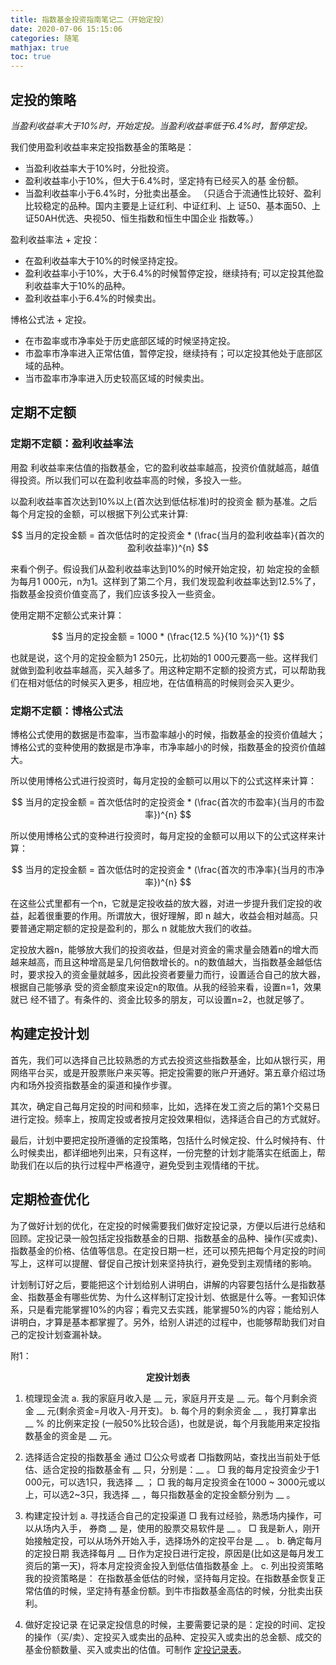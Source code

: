 ```yaml
---
title: 指数基金投资指南笔记二（开始定投）
date: 2020-07-06 15:15:06
categories: 随笔
mathjax: true
toc: true
---
```


## 定投的策略

*当盈利收益率大于10%时，开始定投。当盈利收益率低于6.4%时，暂停定投。*

我们使用盈利收益率来定投指数基金的策略是：
* 当盈利收益率大于10%时，分批投资。
* 盈利收益率小于10%，但大于6.4%时，坚定持有已经买入的基 金份额。
* 当盈利收益率小于6.4%时，分批卖出基金。
（只适合于流通性比较好、盈利比较稳定的品种。国内主要是上证红利、中证红利、上 证50、基本面50、上证50AH优选、央视50、恒生指数和恒生中国企业 指数等。）

盈利收益率法 + 定投：
- 在盈利收益率大于10%的时候坚持定投。
- 盈利收益率小于10%，大于6.4%的时候暂停定投，继续持有; 可以定投其他盈利收益率大于10%的品种。
- 盈利收益率小于6.4%的时候卖出。

博格公式法 + 定投。
- 在市盈率或市净率处于历史底部区域的时候坚持定投。
- 市盈率市净率进入正常估值，暂停定投，继续持有；可以定投其他处于底部区域的品种。
- 当市盈率市净率进入历史较高区域的时候卖出。

## 定期不定额

### 定期不定额：盈利收益率法
用盈 利收益率来估值的指数基金，它的盈利收益率越高，投资价值就越高，越值得投资。所以我们可以在盈利收益率高的时候，多投入一些。

以盈利收益率首次达到10%以上(首次达到低估标准)时的投资金 额为基准。之后每个月定投的金额，可以根据下列公式来计算:

$$ 当月的定投金额 = 首次低估时的定投资金 * (\frac{当月的盈利收益率}{首次的盈利收益率})^{n} $$

来看个例子。假设我们从盈利收益率达到10%的时候开始定投，初 始定投的金额为每月1 000元，n为1。这样到了第二个月，我们发现盈利收益率达到12.5%了，指数基金投资价值变高了，我们应该多投入一些资金。

使用定期不定额公式来计算：

$$ 当月的定投金额 = 1000 * (\frac{12.5 %}{10 %})^{1} $$

也就是说，这个月的定投金额为1 250元，比初始的1 000元要高一些。这样我们就做到盈利收益率越高，买入越多了。用这种定期不定额的投资方式，可以帮助我们在相对低估的时候买入更多，相应地，在估值稍高的时候则会买入更少。

### 定期不定额：博格公式法
博格公式使用的数据是市盈率，当市盈率越小的时候，指数基金的投资价值越大；博格公式的变种使用的数据是市净率，市净率越小的时候，指数基金的投资价值越大。

所以使用博格公式进行投资时，每月定投的金额可以用以下的公式这样来计算：

$$ 当月的定投金额 = 首次低估时的定投资金 * (\frac{首次的市盈率}{当月的市盈率})^{n} $$

所以使用博格公式的变种进行投资时，每月定投的金额可以用以下的公式这样来计算：

$$ 当月的定投金额 = 首次低估时的定投资金 * (\frac{首次的市净率}{当月的市净率})^{n} $$

在这些公式里都有一个n，它就是定投收益的放大器，对进一步提升我们定投的收益，起着很重要的作用。所谓放大，很好理解，即 n 越大，收益会相对越高。只要普通定期定额的定投是盈利的，那么 n 就能放大我们的收益。

定投放大器n，能够放大我们的投资收益，但是对资金的需求量会随着n的增大而越来越高，而且这种增高是呈几何倍数增长的。n的数值越大，当指数基金越低估时，要求投入的资金量就越多，因此投资者要量力而行，设置适合自己的放大器，根据自己能够承 受的资金额度来设定n的取值。从我的经验来看，设置n=1，效果就已 经不错了。有条件的、资金比较多的朋友，可以设置n=2，也就足够了。

## 构建定投计划
首先，我们可以选择自己比较熟悉的方式去投资这些指数基金，比如从银行买，用网络平台买，或是开股票账户来买等。把定投需要的账户开通好。第五章介绍过场内和场外投资指数基金的渠道和操作步骤。

其次，确定自己每月定投的时间和频率，比如，选择在发工资之后的第1个交易日进行定投。频率上，按周定投或者按月定投效果相似，选择适合自己的方式就好。

最后，计划中要把定投所遵循的定投策略，包括什么时候定投、什么时候持有、什么时候卖出，都详细地列出来，只有这样，一份完整的计划才能落实在纸面上，帮助我们在以后的执行过程中严格遵守，避免受到主观情绪的干扰。

## 定期检查优化
为了做好计划的优化，在定投的时候需要我们做好定投记录，方便以后进行总结和回顾。定投记录一般包括定投指数基金的日期、指数基金的品种、操作(买或卖)、指数基金的价格、估值等信息。在定投日期一栏，还可以预先把每个月定投的时间写上，这样可以提醒、督促自己按计划来坚持执行，避免受到主观情绪的影响。

计划制订好之后，要能把这个计划给别人讲明白，讲解的内容要包括什么是指数基金、指数基金有哪些优势、为什么这样制订定投计划、依据是什么等。一套知识体系，只是看完能掌握10%的内容；看完又去实践，能掌握50%的内容；能给别人讲明白，才算是基本都掌握了。另外，给别人讲述的过程中，也能够帮助我们对自己的定投计划查漏补缺。

附1：
<center><b>定投计划表</b></center>

1. 梳理现金流
a. 我的家庭月收入是 __ 元，家庭月开支是 __ 元。每个月剩余资金 __ 元(剩余资金=月收入-月开支)。
b. 每个月的剩余资金 __ ，我打算拿出 __ % 的比例来定投 (一般50%比较合适)，也就是说，每个月我能用来定投指数基金的资金是 __ 元。

2. 选择适合定投的指数基金
通过 □公众号或者 □指数网站，查找出当前处于低估、适合定投的指数基金有 __ 只，分别是：__ 。
□ 我的每月定投资金少于1 000元，可以选1只，我选择 __ ；
□ 我的每月定投资金在1000 ~ 3000元或以上，可以选2~3只，我选择 __ ，每只指数基金的定投金额分别为 __ 。

3. 构建定投计划
a. 寻找适合自己的定投渠道
□ 我有过经验，熟悉场内操作，可以从场内入手， 券商 __ 是，使用的股票交易软件是 __ 。
□ 我是新人，刚开始接触定投，可以从场外开始入手，选择场外的定投平台是 __ 。
b. 确定每月的定投日期
我选择每月 __ 日作为定投日进行定投，原因是(比如这是每月发工资后的第一天)，将本月定投资金投入到低估值指数基金 上。
c. 列出投资策略
我的投资策略是：
在指数基金低估的时候，坚持每月定投。在指数基金恢复正常估值的时候，坚定持有基金份额。到牛市指数基金高估的时候，分批卖出获利。

4. 做好定投记录
在记录定投信息的时候，主要需要记录的是：定投的时间、定投的操作（买/卖）、定投买入或卖出的品种、定投买入或卖出的总金额、成交的基金份额数量、买入或卖出的估值。可制作 [定投记录表](https://liangxinwei.github.io/2020/07/06/other/%E5%AE%9A%E6%8A%95%E8%AE%B0%E5%BD%95%E8%A1%A8/)。
